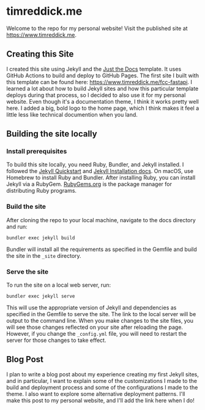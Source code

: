 # timreddick.me

Welcome to the repo for my personal website! Visit the published site at https://www.timreddick.me.

## Creating this Site

I created this site using Jekyll and the [Just the Docs](https://just-the-docs.github.io/just-the-docs/) template. It uses GitHub Actions to build and deploy to GitHub Pages. The first site I built with this template can be found here: https://www.timreddick.me/fcc-fastapi. I learned a lot about how to build Jekyll sites and how this particular template deploys during that process, so I decided to also use it for my personal website. Even though it's a documentation theme, I think it works pretty well here. I added a big, bold logo to the home page, which I think makes it feel a little less like technical documention when you land.

## Building the site locally

### Install prerequisites
To build this site locally, you need Ruby, Bundler, and Jekyll installed. I followed the [Jekyll Quickstart](https://jekyllrb.com/docs/) and [Jekyll Installation docs](https://jekyllrb.com/docs/installation//). On macOS, use Homebrew to install Ruby and Bundler. After installing Ruby, you can install Jekyll via a RubyGem. [RubyGems.org](https://rubygems.org/) is the package manager for distributing Ruby programs.

### Build the site
After cloning the repo to your local machine, navigate to the docs directory and run:

    bundler exec jekyll build

Bundler will install all the requirements as specified in the Gemfile and build the site in the `_site` directory.

### Serve the site

To run the site on a local web server, run:

    bundler exec jekyll serve

This will use the appropriate version of Jekyll and dependencies as specified in the Gemfile to serve the site. The link to the local server will be output to the command line. When you make changes to the site files, you will see those changes reflected on your site after reloading the page. However, if you change the `_config.yml` file, you will need to restart the server for those changes to take effect.

## Blog Post

I plan to write a blog post about my experience creating my first Jekyll sites, and in particular, I want to explain some of the customizations I made to the build and deployment process and some of the configurations I made to the theme. I also want to explore some alternative deployment patterns. I'll make this post to my personal website, and I'll add the link here when I do!